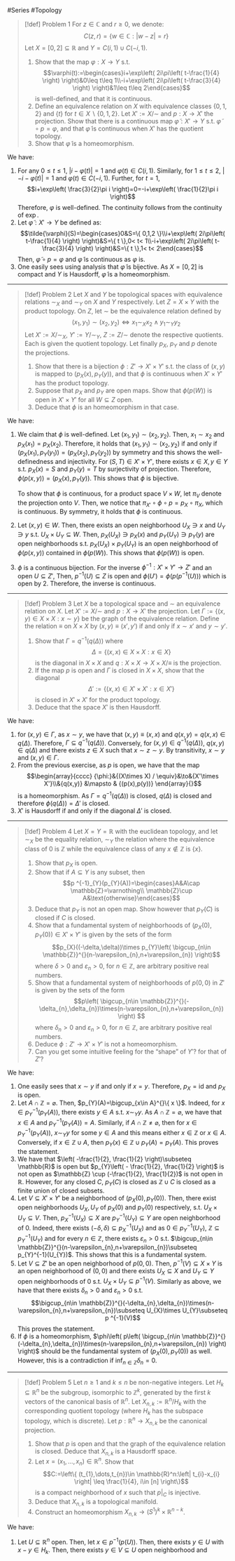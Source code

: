 #Series #Topology 

> [!def] Problem 1
> For $z\in \mathbb{C}$ and $r\geq 0$, we denote: $$C(z,r)=\{ w\in \mathbb{C}:\left| w-z \right| =r \}$$Let $X=[0,2]\subseteq \mathbb{R}$ and $Y=C(i,1)\cup C(-i,1)$. 
> 1. Show that the map $\varphi:X\to Y$ s.t. $$\varphi(t):=\begin{cases}i+\exp\left( 2i\pi\left( t-\frac{1}{4} \right) \right)&0\leq t\leq 1\\-i+\exp\left( 2i\pi\left( t-\frac{3}{4} \right) \right)&1\leq t\leq 2\end{cases}$$ is well-defined, and that it is continuous. 
> 2. Define an equivalence relation on $X$ with equivalence classes $\{ 0,1,2 \}$ and $\{ t \}$ for $t\in X \backslash \{ 0,1,2 \}$. Let $X':=X / \sim$ and $p:X\to X'$ the projection. Show that there is a continuous map $\tilde{\varphi}:X'\to Y$ s.t. $\tilde{\varphi}\circ p=\varphi$, and that $\tilde{\varphi}$ is continuous when $X'$ has the quotient topology.
> 3. Show that $\tilde{\varphi}$ is a homeomorphism.

We have:
1. For any $0\leq t\leq 1$, $\left| i-\varphi(t) \right|=1$ and $\varphi(t)\in C(i,1)$. Similarly, for $1\leq t\leq 2$, $\left| -i-\varphi(t) \right|=1$ and $\varphi(t)\in C(-i,1)$. Further, for $t=1$, $$i+\exp\left( \frac{3}{2}\pi i \right)=0=-i+\exp\left( \frac{1}{2}\pi i \right)$$Therefore, $\varphi$ is well-defined. The continuity follows from the continuity of $\exp$. 
2. Let $\tilde{\varphi}:X'\to Y$ be defined as: $$\tilde{\varphi}(S)=\begin{cases}0&S=\{ 0,1,2 \}\\i+\exp\left( 2i\pi\left( t-\frac{1}{4} \right) \right)&S=\{ t \},0< t< 1\\-i+\exp\left( 2i\pi\left( t-\frac{3}{4} \right) \right)&S=\{ t \},1< t< 2\end{cases}$$Then, $\tilde{\varphi}\circ p = \varphi$ and $\tilde{\varphi}$ is continuous as $\varphi$ is.
3. One easily sees using analysis that $\tilde{\varphi}$ is bijective. As $X=[0,2]$ is compact and $Y$ is Hausdorff, $\tilde{\varphi}$ is a homeomorphism.
---
> [!def] Problem 2
> Let $X$ and $Y$ be topological spaces with equivalence relations $\sim_{X}$ and $\sim_{Y}$ on $X$ and $Y$ respectively. Let $Z=X\times Y$ with the product topology. On $Z$, let $\sim$ be the equivalence relation defined by $$(x_{1},y_{1})\sim(x_{2},y_{2})\iff x_{1}\sim_{X}x_{2}\land y_{1}\sim_{Y}y_{2}$$
> Let $X':=X /{\sim_{X}}$, $Y':=Y /\sim_{Y}$, $Z:= Z /\sim$  denote the respective quotients. Each is given the quotient topology. Let finally $p_{X}$, $p_{Y}$ and $p$ denote the projections. 
> 1. Show that there is a bijection $\phi:Z'\to X'\times Y'$ s.t. the class of $(x,y)$ is mapped to $(p_{X}(x),p_{Y}(y))$, and that $\phi$ is continuous when $X'\times Y'$ has the product topology. 
> 2. Suppose that $p_{X}$ and $p_{Y}$ are open maps. Show that $\phi(p(W))$ is open in $X'\times Y'$ for all $W\subseteq Z$ open. 
> 3. Deduce that $\phi$ is an homeomorphism in that case.

We have: 
1. We claim that $\phi$ is well-defined. Let $(x_{1},y_{1})\sim(x_{2},y_{2})$. Then, $x_{1}\sim x_{2}$ and $p_{X}(x_{1})=p_{X}(x_{2})$. Therefore, it holds that $(x_{1},y_{1})\sim(x_{2},y_{2})$ if and only if $(p_{X}(x_{1}),p_{Y}(y_{1}))=(p_{X}(x_{2}),p_{Y}(y_{2}))$ by symmetry and this shows the well-definedness and injectivity. For $(S,T)\in X'\times Y'$, there exists $x\in X,y\in Y$ s.t. $p_{X}(x)=S$ and $p_{Y}(y)=T$ by surjectivity of projection. Therefore, $\phi(p(x,y))=(p_{X}(x),p_{Y}(y))$. This shows that $\phi$ is bijective. 
   
   To show that $\phi$ is continuous, for a product space $V\times W$, let $\pi_{V}$ denote the projection onto $V$. Then, we notice that $\pi_{X'}\circ\phi \circ p=p_{X}\circ \pi_{X}$, which is continuous. By symmetry, it holds that $\phi$ is continuous.
2. Let $(x,y)\in W$. Then, there exists an open neighborhood $U_{X}\ni x$ and $U_{Y}\ni y$ s.t. $U_{X}\times U_{Y}\subseteq W$. Then, $p_{X}(U_{X})\ni p_{X}(x)$ and $p_{Y}(U_{Y})\ni p_{Y}(y)$ are open neighborhoods s.t. $p_{X}(U_{X})\times p_{Y}(U_{Y})$ is an open neighborhood of $\phi(p(x,y))$ contained in $\phi(p(W))$. This shows that $\phi(p(W))$ is open.
3. $\phi$ is a continuous bijection. For the inverse $\phi ^{-1}:X'\times Y'\to Z'$ and an open $U\subseteq Z'$, Then, $p ^{-1}(U)\subseteq Z$ is open and $\phi(U')=\phi(p(p ^{-1}(U)))$ which is open by 2. Therefore, the inverse is continuous.
---
> [!def] Problem 3
> Let $X$ be a topological space and $\sim$ an equivalence relation on $X$. Let $X':= X / \sim$ and $p:X\to X'$ the projection. Let $\Gamma:=\{ (x,y)\in X\times X:x \sim y \}$ be the graph of the equivalence relation. Define the relation $\equiv$ on $X\times X$ by $(x,y)\equiv(x',y')$ if and only if $x\sim x'$ and $y\sim y'$. 
> 1. Show that $\Gamma=q^{-1}(q(\Delta))$ where $$\Delta=\{ (x,x)\in X\times X: x\in X \}$$is the diagonal in $X\times X$ and $q:X\times X\to X\times X / \equiv$ is the projection.
> 2. If the map $p$ is open and $\Gamma$ is closed in $X\times X$, show that the diagonal $$\Delta':=\{ (x,x)\in X'\times X': x\in X' \}$$ is closed in $X'\times X'$ for the product topology. 
> 3. Deduce that the space $X'$ is then Hausdorff.

We have:
1. for $(x,y)\in \Gamma$, as $x\sim y$, we have that $(x,y)\equiv(x,x)$ and $q(x,y)=q(x,x)\in q(\Delta)$. Therefore, $\Gamma \subseteq q^{-1}(q(\Delta))$. Conversely, for $(x,y)\in q^{-1}(q(\Delta))$, $q(x,y)\in q(\Delta)$ and there exists $z\in X$ such that $x \sim z\sim y$. By transitivity, $x\sim y$ and $(x,y)\in \Gamma$.
2. From the previous exercise, as $p$ is open, we have that the map $$\begin{array}{cccc} {\phi:}&{(X\times X) / \equiv}&\to&{X'\times X'}\\&{q(x,y)} &\mapsto & {(p(x),p(y))} \end{array}{}$$is a homeomorphism. As $\Gamma=q^{-1}(q(\Delta))$ is closed, $q(\Delta)$ is closed and therefore $\phi(q(\Delta))=\Delta'$ is closed. 
3. $X'$ is Hausdorff if and only if the diagonal $\Delta'$ is closed.
---
> [!def] Problem 4
> Let $X=Y=\mathbb{R}$ with the euclidean topology, and let $\sim_{X}$ be the equality relation, $\sim_{Y}$ the relation where the equivalence class of $0$ is $\mathbb{Z}$ while the equivalence class of any $x\notin \mathbb{Z}$ is $\{ x \}$.
> 1. Show that $p_{X}$ is open. 
> 2. Show that if $A\subseteq Y$ is any subset, then $$p ^{-1}_{Y}(p_{Y}(A))=\begin{cases}A&A\cap \mathbb{Z}=\varnothing\\ \mathbb{Z}\cup A&\text{otherwise}\end{cases}$$ 
> 3. Deduce that $p_{Y}$ is not an open map. Show however that $p_{Y}(C)$ is closed if $C$ is closed.
> 4. Show that a fundamental system of neighborhoods of $(p_{X}(0),p_{Y}(0))\in X'\times Y'$ is given by the sets of the form $$p_{X}((-\delta,\delta))\times p_{Y}\left( \bigcup_{n\in \mathbb{Z}}^{}(n-\varepsilon_{n},n+\varepsilon_{n}) \right)$$where $\delta>0$ and $\varepsilon_{n}>0$, for $n\in \mathbb{Z}$, are arbitrary positive real numbers. 
> 5. Show that a fundamental system of neighborhoods of $p(0,0)$ in $Z'$ is given by the sets of the form $$p\left( \bigcup_{n\in \mathbb{Z}}^{}(-\delta_{n},\delta_{n})\times(n-\varepsilon_{n},n+\varepsilon_{n}) \right) $$where $\delta_{n}>0$ and $\varepsilon_{n}>0$, for $n\in \mathbb{Z}$, are arbitrary positive real numbers. 
> 6. Deduce $\phi:Z'\to X'\times Y'$ is not a homeomorphism. 
> 7. Can you get some intuitive feeling for the “shape” of $Y'$? for that of $Z'$?

We have:
1. One easily sees that $x\sim y$ if and only if $x=y$. Therefore, $p_{X}=\text{id}$ and $p_{X}$ is open.
2. Let $A\cap \mathbb{Z}=\varnothing$. Then, $p_{Y}(A)=\bigcup_{x\in A}^{}\{ x \}$. Indeed, for $x\in p ^{-1}_{Y}(p_{Y}(A))$, there exists $y\in A$ s.t. $x\sim_{Y} y$. As $A\cap \mathbb{Z}=\varnothing$, we have that $x\in A$ and $p ^{-1}_{Y}(p_{Y}(A))=A$. Similarly, if $A\cap \mathbb{Z}\neq \varnothing$, then for $x\in p _{Y}^{-1}(p_{Y}(A))$, $x \sim_{Y} y$ for some $y\in A$ and this means either $x\in \mathbb{Z}$ or $x\in A$. Conversely, if $x\in \mathbb{Z} \cup A$, then $p_{Y}(x)\in\mathbb{Z} \cup p_{Y}(A)=p_{Y}(A)$. This proves the statement.
3. We have that $\left( -\frac{1}{2}, \frac{1}{2} \right)\subseteq \mathbb{R}$ is open but $p_{Y}\left(  - \frac{1}{2}, \frac{1}{2} \right)$ is not open as $\mathbb{Z} \cup (-\frac{1}{2}, \frac{1}{2})$ is not open in $\mathbb{R}$. However, for any closed $C$, $p_{Y}(C)$ is closed as $\mathbb{Z}\cup C$ is closed as a finite union of closed subsets. 
4. Let $V\subseteq X'\times Y'$ be a neighborhood of $(p_{X}(0),p_{Y}(0))$. Then, there exist open neighborhoods $U_{X},U_{Y}$ of $p_{X}(0)$ and $p_{Y}(0)$ respectively, s.t. $U_{X}\times U_{Y}\subseteq V$. Then, $p ^{-1}_{X}(U_{X})\subseteq X$ are $p_{Y}^{-1}(U_{Y})\subseteq Y$ are open neighborhood of $0$. Indeed, there exists $(-\delta,\delta)\subseteq p_{X}^{-1}(U_{X})$ and as $0\in p _{Y}^{-1}(U_{Y})$, $\mathbb{Z}\subseteq p _{Y}^{-1}(U_{Y})$ and for every $n\in \mathbb{Z}$, there exists $\varepsilon_{n}>0$ s.t. $\bigcup_{n\in \mathbb{Z}}^{}(n-\varepsilon_{n},n+\varepsilon_{n})\subseteq p_{Y}^{-1}(U_{Y})$. This shows that this is a fundamental system.
5. Let $V\subseteq Z'$ be an open neighborhood of $p(0,0)$. Then, $p ^{-1}(V)\subseteq X\times Y$ is an open neighborhood of $(0,0)$ and there exists $U_{X}\subseteq X$ and $U_{Y}\subseteq Y$ open neighborhoods of $0$ s.t. $U_{X}\times U_{Y}\subseteq  p ^{-1}(V)$. Similarly as above, we have that there exists $\delta_{n}>0$ and $\varepsilon_{n}>0$ s.t. $$\bigcup_{n\in \mathbb{Z}}^{}(-\delta_{n},\delta_{n})\times(n-\varepsilon_{n},n+\varepsilon_{n})\subseteq U_{X}\times U_{Y}\subseteq p ^{-1}(V)$$This proves the statement.
6. If $\phi$ is a homeomorphism, $\phi\left( p\left( \bigcup_{n\in \mathbb{Z}}^{}(-\delta_{n},\delta_{n})\times(n-\varepsilon_{n},n+\varepsilon_{n}) \right) \right)$ should be the fundamental system of $(p_{X}(0),p_{Y}(0))$ as well. However, this is a contradiction if $\inf_{n\in \mathbb{Z}}\delta_{n}=0$. 
---
> [!def] Problem 5
> Let $n\geq 1$ and $k\leq n$ be non-negative integers. Let $H_{k}\subseteq \mathbb{R}^n$ be the subgroup, isomorphic to $\mathbb{Z}^k$, generated by the first $k$ vectors of the canonical basis of $\mathbb{R}^n$. Let $X_{n,k}:=\mathbb{R}^n / H_{k}$ with the corresponding quotient topology (where $H_{k}$ has the subspace topology, which is discrete). Let $p:\mathbb{R}^n\to X_{n,k}$ be the canonical projection. 
> 1. Show that $p$ is open and that the graph of the equivalence relation is closed. Deduce that $X_{n,k}$ is a Hausdorff space.
> 2. Let $x=(x_{1},\dots,x_{n})\in \mathbb{R}^n$. Show that $$C:=\left\{  (t_{1},\dots,t_{n})\in \mathbb{R}^n:\left| t_{i}-x_{i} \right| \leq \frac{1}{4}, i\in [n]  \right\}$$ is a compact neighborhood of $x$ such that $p|_{C}$ is injective.
> 3. Deduce that $X_{n,k}$ is a topological manifold. 
> 4. Construct an homeomorphism $X_{n,k}\to(S^1)^k\times \mathbb{R}^{n-k}$. 

We have:
1. Let $U\subseteq \mathbb{R}^n$ open. Then, let $x\in p ^{-1}(p(U))$. Then, there exists $y\in U$ with $x-y\in H_{k}$. Then, there exists $y\in V\subseteq U$ open neighborhood and 
